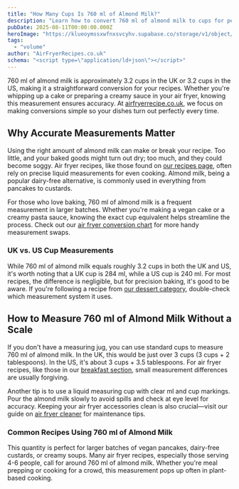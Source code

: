```yaml
---
title: "How Many Cups Is 760 ml of Almond Milk?"
description: "Learn how to convert 760 ml of almond milk to cups for perfect baking and cooking every time. Includes UK and US measurements."
pubDate: 2025-08-11T00:00:00.000Z
heroImage: "https://klueoymssxwfnxsvcyhv.supabase.co/storage/v1/object/public/md/how-many-cups-is-760-ml-of-almond-milk-30cec8be.webp"
tags:
  - "volume"
author: "AirFryerRecipes.co.uk"
schema: "<script type=\"application/ld+json\"></script>"
---
```


<p>760 ml of almond milk is approximately 3.2 cups in the UK or 3.2 cups in the US, making it a straightforward conversion for your recipes. Whether you're whipping up a cake or preparing a creamy sauce in your air fryer, knowing this measurement ensures accuracy. At <a href=https://www.airfryerrecipe.co.uk>airfryerrecipe.co.uk</a>, we focus on making conversions simple so your dishes turn out perfectly every time.</p>

<h2>Why Accurate Measurements Matter</h2>  
<p>Using the right amount of almond milk can make or break your recipe. Too little, and your baked goods might turn out dry; too much, and they could become soggy. Air fryer recipes, like those found on <a href=https://www.airfryerrecipe.co.uk/recipes>our recipes page</a>, often rely on precise liquid measurements for even cooking. Almond milk, being a popular dairy-free alternative, is commonly used in everything from pancakes to custards.</p>  

<p>For those who love baking, 760 ml of almond milk is a frequent measurement in larger batches. Whether you're making a vegan cake or a creamy pasta sauce, knowing the exact cup equivalent helps streamline the process. Check out our <a href=https://www.airfryerrecipe.co.uk/air-fryer-conversion-chart>air fryer conversion chart</a> for more handy measurement swaps.</p>  

<h3>UK vs. US Cup Measurements</h3>  
<p>While 760 ml of almond milk equals roughly 3.2 cups in both the UK and US, it's worth noting that a UK cup is 284 ml, while a US cup is 240 ml. For most recipes, the difference is negligible, but for precision baking, it's good to be aware. If you're following a recipe from <a href=https://www.airfryerrecipe.co.uk/recipe-category/dessert>our dessert category</a>, double-check which measurement system it uses.</p>  

<h2>How to Measure 760 ml of Almond Milk Without a Scale</h2>  
<p>If you don't have a measuring jug, you can use standard cups to measure 760 ml of almond milk. In the UK, this would be just over 3 cups (3 cups + 2 tablespoons). In the US, it's about 3 cups + 3.5 tablespoons. For air fryer recipes, like those in our <a href=https://www.airfryerrecipe.co.uk/recipe-category/breakfast>breakfast section</a>, small measurement differences are usually forgiving.</p>  

<p>Another tip is to use a liquid measuring cup with clear ml and cup markings. Pour the almond milk slowly to avoid spills and check at eye level for accuracy. Keeping your air fryer accessories clean is also crucial—visit our guide on <a href=https://www.airfryerrecipe.co.uk/air-fryer-cleaner>air fryer cleaner</a> for maintenance tips.</p>  

<h3>Common Recipes Using 760 ml of Almond Milk</h3>  
<p>This quantity is perfect for larger batches of vegan pancakes, dairy-free custards, or creamy soups. Many air fryer recipes, especially those serving 4-6 people, call for around 760 ml of almond milk. Whether you're meal prepping or cooking for a crowd, this measurement pops up often in plant-based cooking.</p>